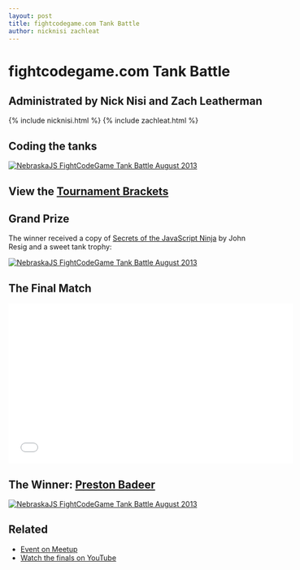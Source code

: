 ```yaml
---
layout: post
title: fightcodegame.com Tank Battle
author: nicknisi zachleat
---
```


# fightcodegame.com Tank Battle

## Administrated by Nick Nisi and Zach Leatherman

{% include nicknisi.html %}
{% include zachleat.html %}

## Coding the tanks

<a href="http://www.flickr.com/photos/zachleat/9612913623/" title="NebraskaJS FightCodeGame Tank Battle August 2013 by zachleat, on Flickr"><img src="http://farm4.staticflickr.com/3833/9612913623_0d48243a08_z.jpg" alt="NebraskaJS FightCodeGame Tank Battle August 2013"></a>


## View the [Tournament Brackets](http://challonge.com/nebraskajs)


## Grand Prize

The winner received a copy of [Secrets of the JavaScript Ninja](http://jsninja.com/) by John Resig and a sweet tank trophy:

<a href="http://www.flickr.com/photos/zachleat/9616130416/" title="NebraskaJS FightCodeGame Tank Battle August 2013 by zachleat, on Flickr"><img src="http://farm8.staticflickr.com/7315/9616130416_898f8ce474_z.jpg" alt="NebraskaJS FightCodeGame Tank Battle August 2013"></a>


## The Final Match

<div class="fluid-width-video-wrapper"><iframe width="560" height="315" src="//www.youtube.com/embed/cniD5GvlWzU" frameborder="0" allowfullscreen></iframe></div>


## The Winner: [Preston Badeer](https://twitter.com/prrstn)

<a href="http://www.flickr.com/photos/zachleat/9616154580/" title="NebraskaJS FightCodeGame Tank Battle August 2013 by zachleat, on Flickr"><img src="http://farm8.staticflickr.com/7302/9616154580_29b4f24b36_z.jpg" alt="NebraskaJS FightCodeGame Tank Battle August 2013"></a>

## Related

* [Event on Meetup](http://www.meetup.com/nebraskajs/events/129216662/)
* [Watch the finals on YouTube](http://www.youtube.com/watch?v=cniD5GvlWzU)
